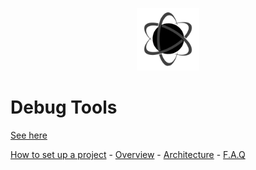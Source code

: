 <p align="center"><img <p align="center"><img width="100"src="../../Deploy/logo.png"></p>

# Debug Tools

[See here](./Debug.md)

[How to set up a project](./SetUp.md) - [Overview](./Overview.md) - [Architecture](./Architecture.md) - [F.A.Q](./FAQ.md)